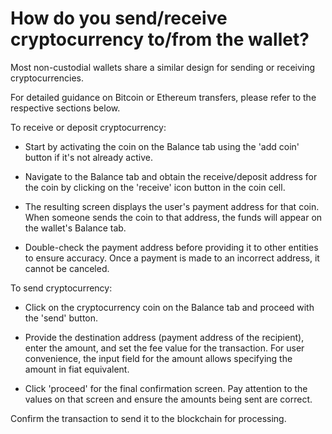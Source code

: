 # How do you send/receive cryptocurrency to/from the wallet?

Most non-custodial wallets share a similar design for sending or receiving cryptocurrencies. 

For detailed guidance on Bitcoin or Ethereum transfers, please refer to the respective sections below. 
  
To receive or deposit cryptocurrency: 

- Start by activating the coin on the Balance tab using the 'add coin' button if it's not already active. 

- Navigate to the Balance tab and obtain the receive/deposit address for the coin by clicking on the 'receive' icon button in the coin cell. 

- The resulting screen displays the user's payment address for that coin. When someone sends the coin to that address, the funds will appear on the wallet's Balance tab. 

- Double-check the payment address before providing it to other entities to ensure accuracy. Once a payment is made to an incorrect address, it cannot be canceled. 

To send cryptocurrency: 

- Click on the cryptocurrency coin on the Balance tab and proceed with the 'send' button. 

- Provide the destination address (payment address of the recipient), enter the amount, and set the fee value for the transaction. For user convenience, the input field for the amount allows specifying the amount in fiat equivalent. 

- Click 'proceed' for the final confirmation screen. Pay attention to the values on that screen and ensure the amounts being sent are correct. 

Confirm the transaction to send it to the blockchain for processing. 


